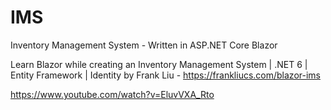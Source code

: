 # IMS
Inventory Management System - Written in ASP.NET Core Blazor

Learn Blazor while creating an Inventory Management System | .NET 6 | Entity Framework | Identity
by Frank Liu - https://frankliucs.com/blazor-ims

https://www.youtube.com/watch?v=EluvVXA_Rto
